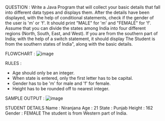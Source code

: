 QUESTION : 
Write a Java Program that will collect your basic details that fall into different data types and displays them.
After the details have been displayed, with the help of conditional statements, check if the gender of the user is 'm' or 'f'. It should print "MALE" for 'm' and "FEMALE" for 'f'.
Assume that you can divide the states among India into four different regions (North, South, East, and West). If you are from the southern part of India; with the help of a switch statement, it should display The Student is from the southern states of India", along with the basic details.

FLOWCHART : 
![image](https://github.com/Niranjana2001/22122135-MDS273L-JAVA/assets/118504444/0180410b-b647-4fe1-a6fb-9966ec6296d5)

RULES : 
- Age should only be an integer.
- When state is entered, only the first letter has to be capital.
- Gender has to be 'm' for male and 'f' for female.
- Height has to be rounded off to nearest integer.

SAMPLE OUTPUT : 
![image](https://github.com/Niranjana2001/22122135-MDS273L-JAVA/assets/118504444/c6d2324b-64e9-494c-b994-7092e5180327)

STUDENT DETAILS
Name : Niranjana
Age : 21
State : Punjab
Height : 162
Gender : FEMALE
The student is from Western part of India.
